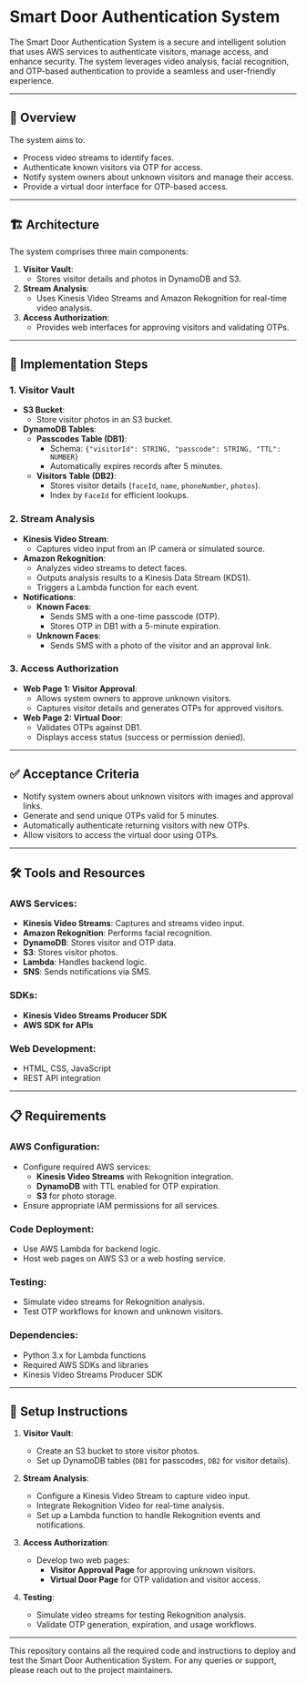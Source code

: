 # Smart Door Authentication System

The Smart Door Authentication System is a secure and intelligent solution that uses AWS services to authenticate visitors, manage access, and enhance security. The system leverages video analysis, facial recognition, and OTP-based authentication to provide a seamless and user-friendly experience.

---

## 📝 Overview

The system aims to:
- Process video streams to identify faces.
- Authenticate known visitors via OTP for access.
- Notify system owners about unknown visitors and manage their access.
- Provide a virtual door interface for OTP-based access.

---

## 🏗️ Architecture

The system comprises three main components:
1. **Visitor Vault**:
   - Stores visitor details and photos in DynamoDB and S3.
2. **Stream Analysis**:
   - Uses Kinesis Video Streams and Amazon Rekognition for real-time video analysis.
3. **Access Authorization**:
   - Provides web interfaces for approving visitors and validating OTPs.

---

## 🚀 Implementation Steps

### 1. Visitor Vault
- **S3 Bucket**:
  - Store visitor photos in an S3 bucket.
- **DynamoDB Tables**:
  - **Passcodes Table (DB1)**:
    - Schema: `{"visitorId": STRING, "passcode": STRING, "TTL": NUMBER}`
    - Automatically expires records after 5 minutes.
  - **Visitors Table (DB2)**:
    - Stores visitor details (`faceId`, `name`, `phoneNumber`, `photos`).
    - Index by `FaceId` for efficient lookups.

### 2. Stream Analysis
- **Kinesis Video Stream**:
  - Captures video input from an IP camera or simulated source.
- **Amazon Rekognition**:
  - Analyzes video streams to detect faces.
  - Outputs analysis results to a Kinesis Data Stream (KDS1).
  - Triggers a Lambda function for each event.
- **Notifications**:
  - **Known Faces**:
    - Sends SMS with a one-time passcode (OTP).
    - Stores OTP in DB1 with a 5-minute expiration.
  - **Unknown Faces**:
    - Sends SMS with a photo of the visitor and an approval link.

### 3. Access Authorization
- **Web Page 1: Visitor Approval**:
  - Allows system owners to approve unknown visitors.
  - Captures visitor details and generates OTPs for approved visitors.
- **Web Page 2: Virtual Door**:
  - Validates OTPs against DB1.
  - Displays access status (success or permission denied).

---

## ✅ Acceptance Criteria
- Notify system owners about unknown visitors with images and approval links.
- Generate and send unique OTPs valid for 5 minutes.
- Automatically authenticate returning visitors with new OTPs.
- Allow visitors to access the virtual door using OTPs.

---

## 🛠️ Tools and Resources

### AWS Services:
- **Kinesis Video Streams**: Captures and streams video input.
- **Amazon Rekognition**: Performs facial recognition.
- **DynamoDB**: Stores visitor and OTP data.
- **S3**: Stores visitor photos.
- **Lambda**: Handles backend logic.
- **SNS**: Sends notifications via SMS.

### SDKs:
- **Kinesis Video Streams Producer SDK**
- **AWS SDK for APIs**

### Web Development:
- HTML, CSS, JavaScript
- REST API integration

---

## 📋 Requirements

### AWS Configuration:
- Configure required AWS services:
  - **Kinesis Video Streams** with Rekognition integration.
  - **DynamoDB** with TTL enabled for OTP expiration.
  - **S3** for photo storage.
- Ensure appropriate IAM permissions for all services.

### Code Deployment:
- Use AWS Lambda for backend logic.
- Host web pages on AWS S3 or a web hosting service.

### Testing:
- Simulate video streams for Rekognition analysis.
- Test OTP workflows for known and unknown visitors.

### Dependencies:
- Python 3.x for Lambda functions
- Required AWS SDKs and libraries
- Kinesis Video Streams Producer SDK

---

## 📖 Setup Instructions

1. **Visitor Vault**:
   - Create an S3 bucket to store visitor photos.
   - Set up DynamoDB tables (`DB1` for passcodes, `DB2` for visitor details).

2. **Stream Analysis**:
   - Configure a Kinesis Video Stream to capture video input.
   - Integrate Rekognition Video for real-time analysis.
   - Set up a Lambda function to handle Rekognition events and notifications.

3. **Access Authorization**:
   - Develop two web pages:
     - **Visitor Approval Page** for approving unknown visitors.
     - **Virtual Door Page** for OTP validation and visitor access.

4. **Testing**:
   - Simulate video streams for testing Rekognition analysis.
   - Validate OTP generation, expiration, and usage workflows.

---

This repository contains all the required code and instructions to deploy and test the Smart Door Authentication System. For any queries or support, please reach out to the project maintainers.
